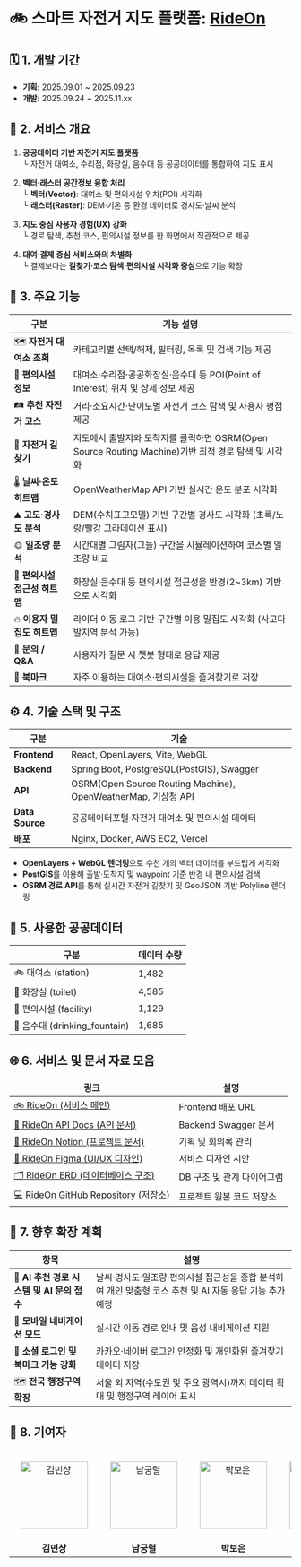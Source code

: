 # 🚲 스마트 자전거 지도 플랫폼: [RideOn](https://www.saessakbori.site)

## 🗓️ 1. 개발 기간

- **기획:** 2025.09.01 ~ 2025.09.23  
- **개발:** 2025.09.24 ~ 2025.11.xx

## 📖 2. 서비스 개요

1. **공공데이터 기반 자전거 지도 플랫폼**  
   └ 자전거 대여소, 수리점, 화장실, 음수대 등 공공데이터를 통합하여 지도 표시

2. **벡터·래스터 공간정보 융합 처리**  
   └ **벡터(Vector)**: 대여소 및 편의시설 위치(POI) 시각화  
   └ **래스터(Raster)**: DEM·기온 등 환경 데이터로 경사도·날씨 분석  

3. **지도 중심 사용자 경험(UX) 강화**  
   └ 경로 탐색, 추천 코스, 편의시설 정보를 한 화면에서 직관적으로 제공  

4. **대여·결제 중심 서비스와의 차별화**  
   └ 결제보다는 **길찾기·코스 탐색·편의시설 시각화 중심**으로 기능 확장
   
## 🧩 3. 주요 기능

| 구분 | 기능 설명 |
|------|------------|
| 🗺️ **자전거 대여소 조회** | 카테고리별 선택/해제, 필터링, 목록 및 검색 기능 제공 |
| 🧰 **편의시설 정보** | 대여소·수리점·공공화장실·음수대 등 POI(Point of Interest) 위치 및 상세 정보 제공 |
| 🛤️ **추천 자전거 코스** | 거리·소요시간·난이도별 자전거 코스 탐색 및 사용자 평점 제공 |
| 🧭 **자전거 길찾기** | 지도에서 출발지와 도착지를 클릭하면 OSRM(Open Source Routing Machine)기반 최적 경로 탐색 및 시각화 |
| 🌡️ **날씨·온도 히트맵** | OpenWeatherMap API 기반 실시간 온도 분포 시각화 |
| ⛰️ **고도·경사도 분석** | DEM(수치표고모델) 기반 구간별 경사도 시각화 (초록/노랑/빨강 그라데이션 표시) |
| 🌞 **일조량 분석** | 시간대별 그림자(그늘) 구간을 시뮬레이션하여 코스별 일조량 비교 |
| 🚻 **편의시설 접근성 히트맵** | 화장실·음수대 등 편의시설 접근성을 반경(2~3km) 기반으로 시각화 |
| 🔥 **이용자 밀집도 히트맵** | 라이더 이동 로그 기반 구간별 이용 밀집도 시각화 (사고다발지역 분석 가능) |
| 💬 **문의 / Q&A** | 사용자가 질문 시 챗봇 형태로 응답 제공 |
| 🔖 **북마크** | 자주 이용하는 대여소·편의시설을 즐겨찾기로 저장 |

## ⚙️ 4. 기술 스택 및 구조

| 구분 | 기술 |
|------|------|
| **Frontend** | React, OpenLayers, Vite, WebGL |
| **Backend** | Spring Boot, PostgreSQL(PostGIS), Swagger |
| **API** | OSRM(Open Source Routing Machine), OpenWeatherMap, 기상청 API |
| **Data Source** | 공공데이터포털 자전거 대여소 및 편의시설 데이터 |
| **배포** | Nginx, Docker, AWS EC2, Vercel |

- **OpenLayers + WebGL 렌더링**으로 수천 개의 벡터 데이터를 부드럽게 시각화  
- **PostGIS**를 이용해 출발·도착지 및 waypoint 기준 반경 내 편의시설 검색  
- **OSRM 경로 API**를 통해 실시간 자전거 길찾기 및 GeoJSON 기반 Polyline 렌더링

## 🧠 5. 사용한 공공데이터

| 구분 | 데이터 수량 |
|------|-------------|
| 🚲 대여소 (station) | 1,482 |
| 🚻 화장실 (toilet) | 4,585 |
| 🏪 편의시설 (facility) | 1,129 |
| 🚰 음수대 (drinking_fountain) | 1,685 |

## 🌐 6. 서비스 및 문서 자료 모음

| 링크 | 설명 |
|------|------|
| [🚲 RideOn (서비스 메인)](https://www.saessakbori.site) | Frontend 배포 URL |
| [📘 RideOn API Docs (API 문서)](https://api.saessakbori.site/rideon/docs) | Backend Swagger 문서 |
| [🧭 RideOn Notion (프로젝트 문서)](https://www.notion.so/269661ef461580818cd7fefc26e88926) | 기획 및 회의록 관리 |
| [🎨 RideOn Figma (UI/UX 디자인)](https://www.figma.com/design/AzxO7twZlOLPr0hIdqBPal/%EC%83%88%EC%8B%B9%EB%B3%B4%EB%A6%AC?node-id=22-296&p=f&t=5g8FcqEsFJtWj6WG-0) | 서비스 디자인 시안 |
| [🗂️ RideOn ERD (데이터베이스 구조)](https://app.diagrams.net/#H2025-All4Land-RideOn%2FERD%2Fmain%2FSessakBoriERD.drawio%23%7B%22pageId%22%3A%22R2lEEEUBdFMjLlhIrx00%22%7D) | DB 구조 및 관계 다이어그램 |
| [💻 RideOn GitHub Repository (저장소)](https://github.com/2025-All4Land-RideOn) | 프로젝트 원본 코드 저장소 |

## 📍 7. 향후 확장 계획

| 항목 | 설명 |
|------|------|
| 🤖 **AI 추천 경로 시스템 및 AI 문의 접수** | 날씨·경사도·일조량·편의시설 접근성을 종합 분석하여 개인 맞춤형 코스 추천 및 AI 자동 응답 기능 추가 예정 |
| 🧭 **모바일 네비게이션 모드** | 실시간 이동 경로 안내 및 음성 내비게이션 지원 |
| 🔑 **소셜 로그인 및 북마크 기능 강화** | 카카오·네이버 로그인 안정화 및 개인화된 즐겨찾기 데이터 저장 |
| 🗺️ **전국 행정구역 확장** | 서울 외 지역(수도권 및 주요 광역시)까지 데이터 확대 및 행정구역 레이어 표시 |
  
## 👀 8. 기여자
<div align="center">
<table>
<tbody>
<tr>
<td align="center" style="padding: 20px;">
  <a href="https://github.com/MinSang22Kim" target="_blank" rel="noopener noreferrer nofollow">
    <img src="https://avatars.githubusercontent.com/u/129925473?v=4" alt="김민상" width="120" height="120" style="max-width: 100%;">
  </a>
</td>
<td align="center" style="padding: 20px;">
  <a href="https://github.com/skarndfuf1" target="_blank" rel="noopener noreferrer nofollow">
    <img src="https://avatars.githubusercontent.com/u/85174279?v=4" alt="남궁렬" width="120" height="120" style="max-width: 100%;">
  </a>
</td>
<td align="center" style="padding: 20px;">
  <a href="https://github.com/boeun02" target="_blank" rel="noopener noreferrer nofollow">
    <img src="https://avatars.githubusercontent.com/u/93779288?v=4" alt="박보은" width="120" height="120" style="max-width: 100%;">
  </a>
</td>
<td align="center" style="padding: 20px;">
  <a href="https://github.com/shinubin" target="_blank" rel="noopener noreferrer nofollow">
    <img src="https://avatars.githubusercontent.com/u/100883938?v=4" alt="신유빈" width="120" height="120" style="max-width: 100%;">
  </a>
</td>
<td align="center" style="padding: 20px;">
  <a href="https://github.com/dlgustj206" target="_blank" rel="noopener noreferrer nofollow">
    <img src="https://avatars.githubusercontent.com/u/104957240?v=4" alt="이현서" width="120" height="120" style="max-width: 100%;">
  </a>
</td>
</tr>
<tr>
<td align="center"><b>김민상</b></td>
<td align="center"><b>남궁렬</b></td>
<td align="center"><b>박보은</b></td>
<td align="center"><b>신유빈</b></td>
<td align="center"><b>이현서</b></td>
</tr>
</tbody>
</table>
</div>
